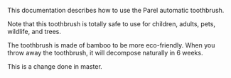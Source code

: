 This documentation describes how to use the Parel automatic toothbrush. 

Note that this toothbrush is totally safe to use for children, adults, pets, wildlife, and trees. 

The toothbrush is made of bamboo to be more eco-friendly. When you throw away the toothbrush, it will decompose naturally in 6 weeks. 

This is a change done in master. 